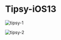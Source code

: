 #  Tipsy-iOS13

![tipsy-1](https://github.com/pradyotprksh/development_learning/blob/main/ios/ios_angela_udemy/Tipsy-iOS13/Tipsy-iOS13_1.png)

![tipsy-2](https://github.com/pradyotprksh/development_learning/blob/main/ios/ios_angela_udemy/Tipsy-iOS13/Tipsy-iOS13_2.png)
